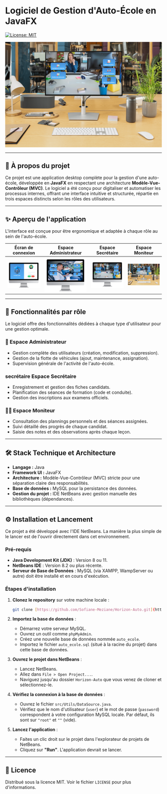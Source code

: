 # Logiciel de Gestion d'Auto-École en JavaFX

[![License: MIT](https://img.shields.io/badge/License-MIT-blue.svg)](https://opensource.org/licenses/MIT)

![Bannière de présentation du logiciel](https://raw.githubusercontent.com/Sofiane-Meziane/Horizon-Auto/main/src/images/Design%20sans%20titre%20(6).png)

---

## 🎯 À propos du projet

Ce projet est une application desktop complète pour la gestion d'une auto-école, développée en **JavaFX** en respectant une architecture **Modèle-Vue-Contrôleur (MVC)**. Le logiciel a été conçu pour digitaliser et automatiser les processus internes, offrant une interface intuitive et structurée, répartie en trois espaces distincts selon les rôles des utilisateurs.

---

## ✨ Aperçu de l'application

L'interface est conçue pour être ergonomique et adaptée à chaque rôle au sein de l'auto-école.

| Écran de connexion | Espace Administrateur | Espace Secrétaire | Espace Moniteur |
| :---: | :---: | :---: | :---: |
| ![Écran de connexion](https://raw.githubusercontent.com/Sofiane-Meziane/Horizon-Auto/main/src/images/Design%20sans%20titre%20(7).png) | ![Tableau de bord de l'administrateur](https://raw.githubusercontent.com/Sofiane-Meziane/Horizon-Auto/main/src/images/ecran%20admin.png) | ![Interface de la secrétaire](https://raw.githubusercontent.com/Sofiane-Meziane/Horizon-Auto/main/src/images/Design%20sans%20titre%20(5).png) | ![Vue du moniteur](https://github.com/Sofiane-Meziane/Horizon-Auto/blob/a94a04181eae2332f561656615ade7dd5bd7e8d0/src/images/Design%20sans%20titre%20(6).png) |

---

## 🚀 Fonctionnalités par rôle

Le logiciel offre des fonctionnalités dédiées à chaque type d'utilisateur pour une gestion optimale.

### 👑 Espace Administrateur
* Gestion complète des utilisateurs (création, modification, suppression).
* Gestion de la flotte de véhicules (ajout, maintenance, assignation).
* Supervision générale de l'activité de l'auto-école.

###  secrétaire Espace Secrétaire
* Enregistrement et gestion des fiches candidats.
* Planification des séances de formation (code et conduite).
* Gestion des inscriptions aux examens officiels.

### 👨‍🏫 Espace Moniteur
* Consultation des plannings personnels et des séances assignées.
* Suivi détaillé des progrès de chaque candidat.
* Saisie des notes et des observations après chaque leçon.

---

## 🛠️ Stack Technique et Architecture

* **Langage :** Java
* **Framework UI :** JavaFX
* **Architecture :** Modèle-Vue-Contrôleur (MVC) stricte pour une séparation claire des responsabilités.
* **Base de données :** MySQL pour la persistance des données.
* **Gestion du projet :** IDE NetBeans avec gestion manuelle des bibliothèques (dépendances).

---

## ⚙️ Installation et Lancement

Ce projet a été développé avec l'IDE NetBeans. La manière la plus simple de le lancer est de l'ouvrir directement dans cet environnement.

### Pré-requis
* **Java Development Kit (JDK)** : Version 8 ou 11.
* **NetBeans IDE** : Version 8.2 ou plus récente.
* **Serveur de Base de Données** : MySQL (via XAMPP, WampServer ou autre) doit être installé et en cours d'exécution.

### Étapes d'installation
1.  **Clonez le repository** sur votre machine locale :
    ```sh
    git clone [https://github.com/Sofiane-Meziane/Horizon-Auto.git](https://github.com/Sofiane-Meziane/Horizon-Auto.git)
    ```
2.  **Importez la base de données** :
    * Démarrez votre serveur MySQL.
    * Ouvrez un outil comme `phpMyAdmin`.
    * Créez une nouvelle base de données nommée `auto_ecole`.
    * Importez le fichier `auto_ecole.sql` (situé à la racine du projet) dans cette base de données.

3.  **Ouvrez le projet dans NetBeans** :
    * Lancez NetBeans.
    * Allez dans `File > Open Project...`.
    * Naviguez jusqu'au dossier `Horizon-Auto` que vous venez de cloner et sélectionnez-le.

4.  **Vérifiez la connexion à la base de données** :
    * Ouvrez le fichier `src/Utils/DataSource.java`.
    * Vérifiez que le nom d'utilisateur (`user`) et le mot de passe (`password`) correspondent à votre configuration MySQL locale. Par défaut, ils sont sur `"root"` et `""` (vide).

5.  **Lancez l'application** :
    * Faites un clic droit sur le projet dans l'explorateur de projets de NetBeans.
    * Cliquez sur **"Run"**. L'application devrait se lancer.

---

## 📄 Licence

Distribué sous la licence MIT. Voir le fichier `LICENSE` pour plus d'informations.
